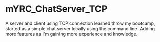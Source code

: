 # mYRC_ChatServer_TCP
A server and client using TCP connection learned throw my bootcamp, started as a simple chat server locally using the command line. Adding more features as I'm gaining more experience and knowledge.
